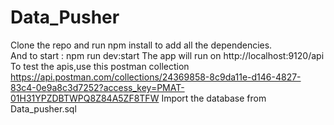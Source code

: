 # Data_Pusher

Clone the repo and run npm install to add all the dependencies.  
And to start : npm run dev:start
The app will run on http://localhost:9120/api
To test the apis,use this postman collection
https://api.postman.com/collections/24369858-8c9da11e-d146-4827-83c4-0e9a8c3d7252?access_key=PMAT-01H31YPZDBTWPQ8Z84A5ZF8TFW
Import the database from Data_pusher.sql

